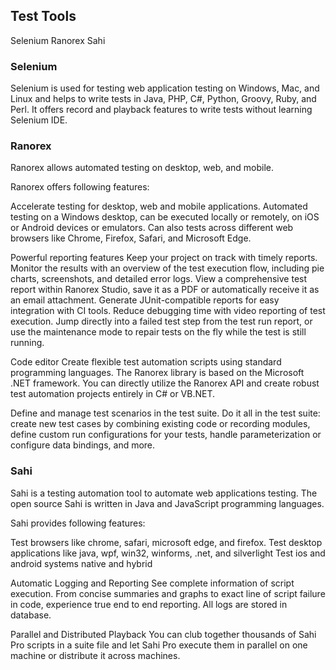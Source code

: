 ## Test Tools

Selenium
Ranorex
Sahi

### Selenium
Selenium is used for testing web application testing on Windows, Mac, and Linux and helps to write tests in Java, PHP, C#, Python, Groovy, Ruby, and Perl. It offers record and playback features to write tests without learning Selenium IDE.

### Ranorex
Ranorex allows automated testing on desktop, web, and mobile.

Ranorex offers following features:

Accelerate testing for desktop, web and mobile applications.
Automated testing on a Windows desktop, can be executed locally or remotely, on iOS or Android devices or emulators. Can also tests across different web browsers like Chrome, Firefox, Safari, and Microsoft Edge.

Powerful reporting features
Keep your project on track with timely reports.
Monitor the results with an overview of the test execution flow, including pie charts, screenshots, and detailed error logs. View a comprehensive test report within Ranorex Studio, save it as a PDF or automatically receive it as an email attachment. Generate JUnit-compatible reports for easy integration with CI tools. Reduce debugging time with video reporting of test execution. Jump directly into a failed test step from the test run report, or use the maintenance mode to repair tests on the fly while the test is still running.


Code editor
Create flexible test automation scripts using standard programming languages.
The Ranorex library is based on the Microsoft .NET framework. You can directly utilize the Ranorex API and create robust test automation projects entirely in C# or VB.NET.

Define and manage test scenarios in the test suite.
Do it all in the test suite: create new test cases by combining existing code or recording modules, define custom run configurations for your tests, handle parameterization or configure data bindings, and more.

### Sahi
Sahi is a testing automation tool to automate web applications testing. The open source Sahi is written in Java and JavaScript programming languages.

Sahi provides following features:

Test browsers like chrome, safari, microsoft edge, and firefox.
Test desktop applications like java, wpf, win32, winforms, .net, and silverlight
Test ios and android systems native and hybrid

Automatic Logging and Reporting
See complete information of script execution. From concise summaries and graphs to exact line of script failure in code, experience true end to end reporting. All logs are stored in database.

Parallel and Distributed Playback
You can club together thousands of Sahi Pro scripts in a suite file and let Sahi Pro execute them in parallel on one machine or distribute it across machines.

